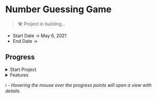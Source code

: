 <!--![Guessing-Game]()-->
# Number Guessing Game
> 🛠 Project in building...

- Start Date ->  May 6, 2021
- End Date -> 

## Progress


<details>
    <summary>Start Project</summary>
    <ol>
        <li title="HTML structure and Basic styles css">Start interface project</li>
        <li title="App data storage">Declaration of variables</li>
    </ol>
</details>

<details>
    <summary>Features</summary>
    <ol>
        <li title="App core idea">randomNumber</li>
        <li title="Arrives the user's guess">checkGuess</li>
    </ol>
</details>

ℹ - *Hovering the mouse over the progress points will open a view with details.*
#

